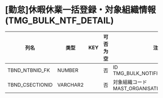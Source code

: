 # [勤怠]休暇休業一括登録・対象組織情報                                         (TMG_BULK_NTF_DETAIL)
| 列名   | 类型   | KEY  | 可否为空 | 注释   |
| ---- | ---- | ---- | ---- | ---- |
|TBND_NTBNID_FK|NUMBER||否|ID    TMG_BULK_NOTIFICATION.TBN_NTBN|
|TBND_CSECTIONID|VARCHAR2||否|対象組織コード    MAST_ORGANISATION.MO_CSECTIONI|
